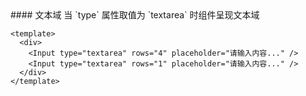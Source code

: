 <cn>
#### 文本域
当 `type` 属性取值为 `textarea` 时组件呈现文本域
</cn>

```tpl
<template>
  <div>
    <Input type="textarea" rows="4" placeholder="请输入内容..." />
    <Input type="textarea" rows="1" placeholder="请输入内容..." />
  </div>
</template>
```